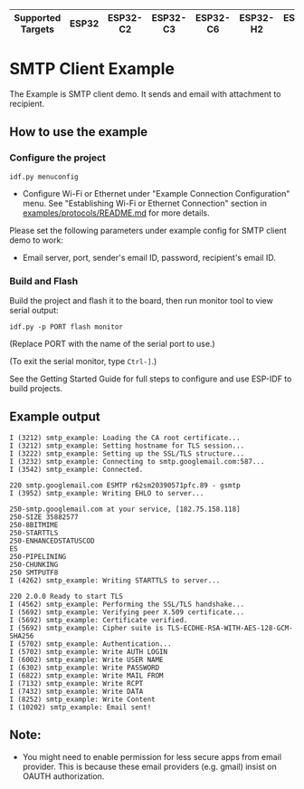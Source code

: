 | Supported Targets | ESP32 | ESP32-C2 | ESP32-C3 | ESP32-C6 | ESP32-H2 | ESP32-S2 | ESP32-S3 |
| ----------------- | ----- | -------- | -------- | -------- | -------- | -------- | -------- |

# SMTP Client Example

The Example is SMTP client demo. It sends and email with attachment to recipient.


## How to use the example


### Configure the project

```
idf.py menuconfig
```

* Configure Wi-Fi or Ethernet under "Example Connection Configuration" menu. See "Establishing Wi-Fi or Ethernet Connection" section in [examples/protocols/README.md](../README.md) for more details.

Please set the following parameters under example config for SMTP client demo to work:
  - Email server, port, sender's email ID, password, recipient's email ID.


### Build and Flash

Build the project and flash it to the board, then run monitor tool to view serial output:

```
idf.py -p PORT flash monitor
```

(Replace PORT with the name of the serial port to use.)

(To exit the serial monitor, type ``Ctrl-]``.)

See the Getting Started Guide for full steps to configure and use ESP-IDF to build projects.



## Example output

```
I (3212) smtp_example: Loading the CA root certificate...
I (3212) smtp_example: Setting hostname for TLS session...
I (3222) smtp_example: Setting up the SSL/TLS structure...
I (3232) smtp_example: Connecting to smtp.googlemail.com:587...
I (3542) smtp_example: Connected.

220 smtp.googlemail.com ESMTP r62sm20390571pfc.89 - gsmtp
I (3952) smtp_example: Writing EHLO to server...

250-smtp.googlemail.com at your service, [182.75.158.118]
250-SIZE 35882577
250-8BITMIME
250-STARTTLS
250-ENHANCEDSTATUSCOD
ES
250-PIPELINING
250-CHUNKING
250 SMTPUTF8
I (4262) smtp_example: Writing STARTTLS to server...

220 2.0.0 Ready to start TLS
I (4562) smtp_example: Performing the SSL/TLS handshake...
I (5692) smtp_example: Verifying peer X.509 certificate...
I (5692) smtp_example: Certificate verified.
I (5692) smtp_example: Cipher suite is TLS-ECDHE-RSA-WITH-AES-128-GCM-SHA256
I (5702) smtp_example: Authentication...
I (5702) smtp_example: Write AUTH LOGIN
I (6002) smtp_example: Write USER NAME
I (6302) smtp_example: Write PASSWORD
I (6822) smtp_example: Write MAIL FROM
I (7132) smtp_example: Write RCPT
I (7432) smtp_example: Write DATA
I (8252) smtp_example: Write Content
I (10202) smtp_example: Email sent!
```


## Note:
  - You might need to enable permission for less secure apps from email provider. This is because these email providers (e.g. gmail) insist on OAUTH authorization.
